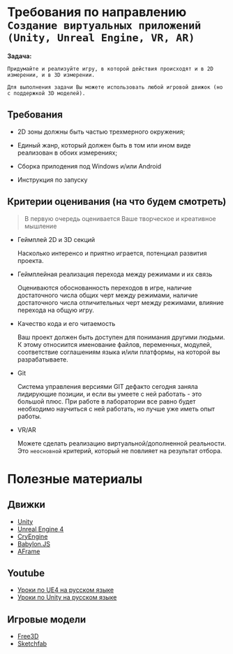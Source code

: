 # Требования по направлению `Создание виртуальных приложений (Unity, Unreal Engine, VR, AR)`

**Задача:**
```
Придумайте и реализуйте игру, в которой действия происходят и в 2D измерении, и в 3D измерении.

Для выполнения задачи Вы можете использовать любой игровой движок (но с поддержкой 3D моделей).
```
## Требования

* 2D зоны должны быть частью трехмерного окружения;

* Единый жанр, который должен быть в том или ином виде реализован в обоих измерениях;

* Сборка прилодения под Windows и/или Android

* Инструкция по запуску

## **Критерии оценивания (на что будем смотреть)**

> В первую очередь оценивается Ваше творческое и креативное мышление

* Геймплей 2D и 3D секций

    Насколько интеренсо и приятно играется, потенциал развития проекта.

* Геймплейная реализация перехода между режимами и их связь

    Оцениваются обоснованность переходов в игре, наличие достаточного числа общих черт между режимами, наличие достаточного числа отличительных черт между режимами, влияние перехода на общую игру.

* Качество кода и его читаемость

    Ваш проект должен быть доступен для понимания другими людьми. К этому относиится именование файлов, переменных, модулей, соответствие соглашениям языка и/или платформы, на которой вы разрабатываете.

* Git

    Система управления версиями GIT дефакто сегодня заняла лидирующие позиции, и если вы умеете с ней работать - это большой плюс. При работе в лаборатории все равно будет необходимо научиться с ней работать, но лучше уже иметь опыт работы.

* VR/AR

    Можете сделать реализацию виртуальной/дополненной реальности. Это `неосновной` критерий, который не повлияет на результат отбора.

# Полезные материалы

## Движки
- [Unity](https://unity.com/ru)
- [Unreal Engine 4](https://www.unrealengine.com)
- [CryEngine](https://www.cryengine.com/)
- [Babylon.JS](https://www.babylonjs.com/)
- [AFrame](https://aframe.io/)

## Youtube
- [Уроки по UE4 на русском языке](https://www.youtube.com/channel/UCLbkGIcYJxxL0tciH9RVebg)
- [Уроки по Unity на русском языке](https://www.youtube.com/watch?v=wiBYx7n6ey4&list=PL0lO_mIqDDFVNOKquWCHh4n-Ird5HRB_1)

## Игровые модели
- [Free3D](https://free3d.com/ru/)
- [Sketchfab](https://sketchfab.com/3d-models/popular)
